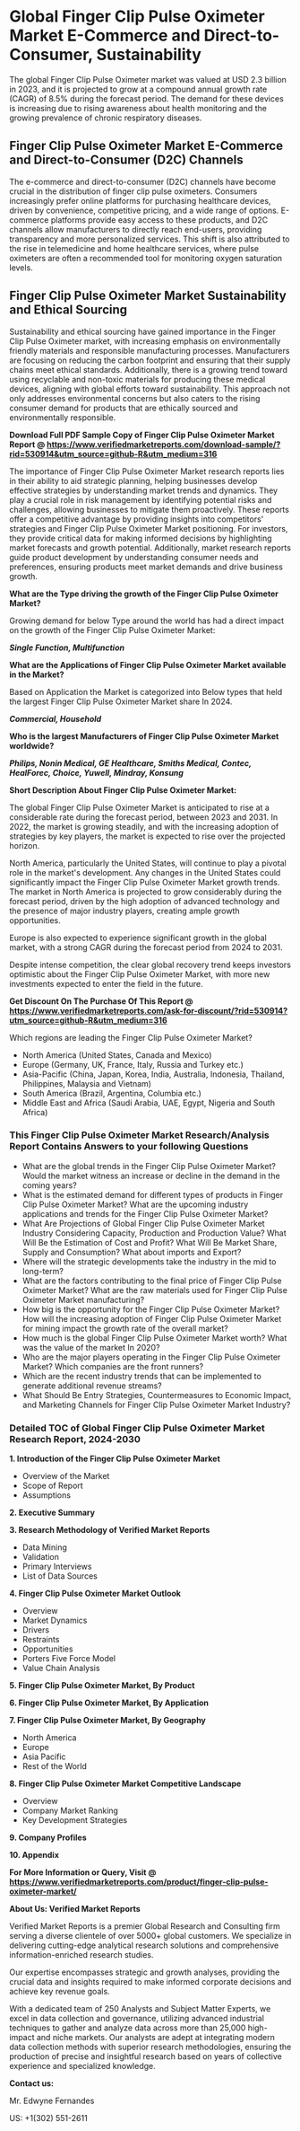<h1>Global Finger Clip Pulse Oximeter Market E-Commerce and Direct-to-Consumer, Sustainability</h1><p class=""><p>The global Finger Clip Pulse Oximeter market was valued at USD 2.3 billion in 2023, and it is projected to grow at a compound annual growth rate (CAGR) of 8.5% during the forecast period. The demand for these devices is increasing due to rising awareness about health monitoring and the growing prevalence of chronic respiratory diseases.</p><h2>Finger Clip Pulse Oximeter Market E-Commerce and Direct-to-Consumer (D2C) Channels</h2><p>The e-commerce and direct-to-consumer (D2C) channels have become crucial in the distribution of finger clip pulse oximeters. Consumers increasingly prefer online platforms for purchasing healthcare devices, driven by convenience, competitive pricing, and a wide range of options. E-commerce platforms provide easy access to these products, and D2C channels allow manufacturers to directly reach end-users, providing transparency and more personalized services. This shift is also attributed to the rise in telemedicine and home healthcare services, where pulse oximeters are often a recommended tool for monitoring oxygen saturation levels.</p><h2>Finger Clip Pulse Oximeter Market Sustainability and Ethical Sourcing</h2><p>Sustainability and ethical sourcing have gained importance in the Finger Clip Pulse Oximeter market, with increasing emphasis on environmentally friendly materials and responsible manufacturing processes. Manufacturers are focusing on reducing the carbon footprint and ensuring that their supply chains meet ethical standards. Additionally, there is a growing trend toward using recyclable and non-toxic materials for producing these medical devices, aligning with global efforts toward sustainability. This approach not only addresses environmental concerns but also caters to the rising consumer demand for products that are ethically sourced and environmentally responsible.</p></p><p class=""><strong>Download Full PDF Sample Copy of Finger Clip Pulse Oximeter Market Report @ <a href="https://www.verifiedmarketreports.com/download-sample/?rid=530914&utm_source=github-R&utm_medium=316" target="_blank">https://www.verifiedmarketreports.com/download-sample/?rid=530914&utm_source=github-R&utm_medium=316</a></strong></p><p>The importance of&nbsp;Finger Clip Pulse Oximeter Market research reports lies in their ability to aid strategic planning, helping businesses develop effective strategies by understanding market trends and dynamics. They play a crucial role in risk management by identifying potential risks and challenges, allowing businesses to mitigate them proactively. These reports offer a competitive advantage by providing insights into competitors' strategies and Finger Clip Pulse Oximeter Market positioning. For investors, they provide critical data for making informed decisions by highlighting market forecasts and growth potential. Additionally, market research reports guide product development by understanding consumer needs and preferences, ensuring products meet market demands and drive business growth.</p><p><strong>What are the&nbsp;Type driving the growth of the Finger Clip Pulse Oximeter Market?</strong></p><p id="" class="">Growing demand for below Type around the world has had a direct impact on the growth of the Finger Clip Pulse Oximeter Market:</p><p class=""><em><strong>Single Function, Multifunction</strong></em></p><p class=""><strong>What are the&nbsp;Applications&nbsp;of Finger Clip Pulse Oximeter Market available in the Market?</strong></p><p id="" class="">Based on Application the Market is categorized into Below types that held the largest Finger Clip Pulse Oximeter Market share In 2024.</p><p class=""><em><strong>Commercial, Household</strong></em></p><p class=""><strong>Who is the largest Manufacturers of Finger Clip Pulse Oximeter Market worldwide?</strong></p><p><em><strong>Philips, Nonin Medical, GE Healthcare, Smiths Medical, Contec, HealForec, Choice, Yuwell, Mindray, Konsung</strong></em></p><p id="" class=""><strong>Short Description About Finger Clip Pulse Oximeter Market:</strong></p><p>The global Finger Clip Pulse Oximeter Market is anticipated to rise at a considerable rate during the forecast period, between 2023 and 2031. In 2022, the market is growing steadily, and with the increasing adoption of strategies by key players, the market is expected to rise over the projected horizon.</p><p>North America, particularly the United States, will continue to play a pivotal role in the market's development. Any changes in the United States could significantly impact the Finger Clip Pulse Oximeter Market growth trends. The market in North America is projected to grow considerably during the forecast period, driven by the high adoption of advanced technology and the presence of major industry players, creating ample growth opportunities.</p><p>Europe is also expected to experience significant growth in the global market, with a strong CAGR during the forecast period from 2024 to 2031.</p><p>Despite intense competition, the clear global recovery trend keeps investors optimistic about the Finger Clip Pulse Oximeter Market, with more new investments expected to enter the field in the future.</p><p id="" class=""><strong>Get Discount On The Purchase Of This Report @ <a href="https://www.verifiedmarketreports.com/ask-for-discount/?rid=530914?utm_source=github-R&utm_medium=316" target="_blank">https://www.verifiedmarketreports.com/ask-for-discount/?rid=530914?utm_source=github-R&utm_medium=316</a></strong></p><p class="">Which regions are leading the Finger Clip Pulse Oximeter Market?</p><ul><li>North America (United States, Canada and Mexico)</li><li>Europe (Germany, UK, France, Italy, Russia and Turkey etc.)</li><li>Asia-Pacific (China, Japan, Korea, India, Australia, Indonesia, Thailand, Philippines, Malaysia and Vietnam)</li><li>South America (Brazil, Argentina, Columbia etc.)</li><li>Middle East and Africa (Saudi Arabia, UAE, Egypt, Nigeria and South Africa)</li></ul><h3 id="" class="">This Finger Clip Pulse Oximeter Market Research/Analysis Report Contains Answers to your following Questions</h3><ul><li>What are the global trends in the Finger Clip Pulse Oximeter Market? Would the market witness an increase or decline in the demand in the coming years?</li><li>What is the estimated demand for different types of products in Finger Clip Pulse Oximeter Market? What are the upcoming industry applications and trends for the Finger Clip Pulse Oximeter Market?</li><li>What Are Projections of Global Finger Clip Pulse Oximeter Market Industry Considering Capacity, Production and Production Value? What Will Be the Estimation of Cost and Profit? What Will Be Market Share, Supply and Consumption? What about imports and Export?</li><li>Where will the strategic developments take the industry in the mid to long-term?</li><li>What are the factors contributing to the final price of Finger Clip Pulse Oximeter Market? What are the raw materials used for Finger Clip Pulse Oximeter Market manufacturing?</li><li>How big is the opportunity for the Finger Clip Pulse Oximeter Market? How will the increasing adoption of Finger Clip Pulse Oximeter Market for mining impact the growth rate of the overall market?</li><li>How much is the global Finger Clip Pulse Oximeter Market worth? What was the value of the market In 2020?</li><li>Who are the major players operating in the Finger Clip Pulse Oximeter Market? Which companies are the front runners?</li><li>Which are the recent industry trends that can be implemented to generate additional revenue streams?</li><li>What Should Be Entry Strategies, Countermeasures to Economic Impact, and Marketing Channels for Finger Clip Pulse Oximeter Market Industry?</li></ul><h3 id="" class="">Detailed TOC of Global Finger Clip Pulse Oximeter Market Research Report, 2024-2030</h3><p id="" class=""><strong>1. Introduction of the Finger Clip Pulse Oximeter Market</strong></p><ul><li>Overview of the Market</li><li>Scope of Report</li><li>Assumptions</li></ul><p id="" class=""><strong>2. Executive Summary</strong></p><p id="" class=""><strong>3. Research Methodology of Verified Market Reports</strong></p><ul><li>Data Mining</li><li>Validation</li><li>Primary Interviews</li><li>List of Data Sources</li></ul><p id="" class=""><strong>4. Finger Clip Pulse Oximeter Market Outlook</strong></p><ul><li>Overview</li><li>Market Dynamics</li><li>Drivers</li><li>Restraints</li><li>Opportunities</li><li>Porters Five Force Model</li><li>Value Chain Analysis</li></ul><p id="" class=""><strong>5. Finger Clip Pulse Oximeter Market, By Product</strong></p><p id="" class=""><strong>6. Finger Clip Pulse Oximeter Market, By Application</strong></p><p id="" class=""><strong>7. Finger Clip Pulse Oximeter Market, By Geography</strong></p><ul><li>North America</li><li>Europe</li><li>Asia Pacific</li><li>Rest of the World</li></ul><p id="" class=""><strong>8. Finger Clip Pulse Oximeter Market Competitive Landscape</strong></p><ul><li>Overview</li><li>Company Market Ranking</li><li>Key Development Strategies</li></ul><p id="" class=""><strong>9. Company Profiles</strong></p><p id="" class=""><strong>10. Appendix</strong></p><p id="" class=""><strong>For More Information or Query, Visit @ <a href="https://www.verifiedmarketreports.com/product/finger-clip-pulse-oximeter-market/" target="_blank">https://www.verifiedmarketreports.com/product/finger-clip-pulse-oximeter-market/</a></strong></p><p id="" class=""><strong>About Us: Verified Market Reports</strong></p><p id="" class="">Verified Market Reports is a premier Global Research and Consulting firm serving a diverse clientele of over 5000+ global customers. We specialize in delivering cutting-edge analytical research solutions and comprehensive information-enriched research studies.</p><p id="" class="">Our expertise encompasses strategic and growth analyses, providing the crucial data and insights required to make informed corporate decisions and achieve key revenue goals.</p><p id="" class="">With a dedicated team of 250 Analysts and Subject Matter Experts, we excel in data collection and governance, utilizing advanced industrial techniques to gather and analyze data across more than 25,000 high-impact and niche markets. Our analysts are adept at integrating modern data collection methods with superior research methodologies, ensuring the production of precise and insightful research based on years of collective experience and specialized knowledge.</p><p id="" class=""><strong>Contact us:</strong></p><p id="" class="">Mr. Edwyne Fernandes</p><p id="" class="">US: +1(302) 551-2611</p>